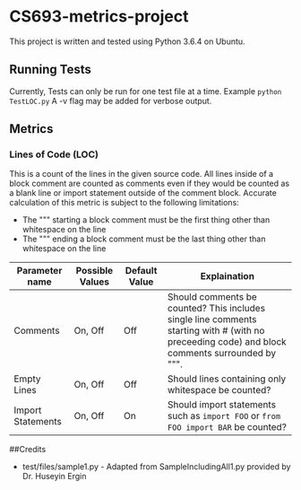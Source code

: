 # CS693-metrics-project
This project is written and tested using Python 3.6.4 on Ubuntu.

## Running Tests
Currently, Tests can only be run for one test file at a time. Example
`python TestLOC.py`
A -v flag may be added for verbose output.

## Metrics
### Lines of Code (LOC)
This is a count of the lines in the given source code. All lines inside of a block comment are counted as comments even if they would be counted as a blank line or import statement outside of the comment block. Accurate calculation of this metric is subject to the following limitations:

* The """ starting a block comment must be the first thing other than whitespace on the line
* The """ ending a block comment must be the last thing other than whitespace on the line

| Parameter name | Possible Values | Default Value | Explaination |
| -------------- | --------------- | ------------- | ------------ |
| Comments       | On, Off         | Off           | Should comments be counted? This includes single line comments starting with # (with no preceeding code) and block comments surrounded by """. |
| Empty Lines    | On, Off         | Off           | Should lines containing only whitespace be counted? |
| Import Statements | On, Off      | On            | Should import statements such as `import FOO` or  `from FOO import BAR` be counted? |


##Credits
* test/files/sample1.py - Adapted from SampleIncludingAll1.py provided by Dr. Huseyin Ergin